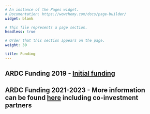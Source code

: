 ```yaml
---
# An instance of the Pages widget.
# Documentation: https://wowchemy.com/docs/page-builder/
widget: blank

# This file represents a page section.
headless: true

# Order that this section appears on the page.
weight: 30

title: Funding
---
```

## ARDC Funding 2019 - [Initial funding](https://ardc.edu.au/project/austraits-a-curated-plant-trait-database-for-the-australian-flora/)

## ARDC Funding 2021-2023 - More information can be found [here](https://ardc.edu.au/project/austraits/) including co-investment partners
